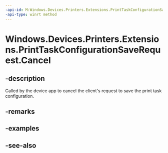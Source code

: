 ----api-id: M:Windows.Devices.Printers.Extensions.PrintTaskConfigurationSaveRequest.Cancel
-api-type: winrt method
---<!-- Method syntaxpublic void Cancel()--># Windows.Devices.Printers.Extensions.PrintTaskConfigurationSaveRequest.Cancel## -descriptionCalled by the device app to cancel the client's request to save the print task configuration.## -remarks## -examples## -see-also